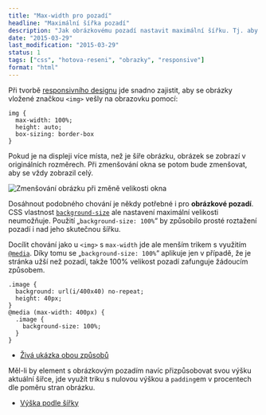 ```yaml
---
title: "Max-width pro pozadí"
headline: "Maximální šířka pozadí"
description: "Jak obrázkovému pozadí nastavit maximální šířku. Tj. aby se přizpůsobovalo menší šířce okna."
date: "2015-03-29"
last_modification: "2015-03-29"
status: 1
tags: ["css", "hotova-reseni", "obrazky", "responsive"]
format: "html"
---
```


<p>Při tvorbě <a href="/responsive">responsivního designu</a> jde snadno zajistit, aby se obrázky vložené značkou <code>&lt;img></code> vešly na obrazovku pomocí:</p>

<pre><code>img {
  max-width: 100%;
  height: auto;
  box-sizing: border-box
}</code></pre>





<p>Pokud je na displeji více místa, než je šíře obrázku, obrázek se zobrazí v originálních rozměrech. Při zmenšování okna se potom bude zmenšovat, aby se vždy zobrazil celý.</p>

<p><img src="/files/max-width-pozadi/roztazeni.gif" alt="Zmenšování obrázku při změně velikosti okna" class="border"></p>




<p>Dosáhnout podobného chování je někdy potřebné i pro <b>obrázkové pozadí</b>. CSS vlastnost <a href="/obrazkove-pozadi"><code>background-size</code></a> ale nastavení maximální velikosti neumožňuje. Použití „<code>background-size: 100%</code>“ by způsobilo prosté roztažení pozadí i nad jeho skutečnou šířku.</p>

<p>Docílit chování jako u <code>&lt;img></code> s <code>max-width</code> jde ale menším trikem s využitím <a href="/mobilni-web#media-queries"><code>@media</code></a>. Díky tomu se „<code>background-size: 100%</code>“ aplikuje jen v případě, že je stránka užší než pozadí, takže 100% velikost pozadí zafunguje žádoucím způsobem.</p>

<pre><code>.image {
  background: url(i/400x40) no-repeat;
  height: 40px;
}
@media (max-width: 400px) {
  .image {
    background-size: 100%;
  }
}</code></pre>









<div class="external-content">
  <ul>
    <li><a href="https://kod.djpw.cz/pwlb">Živá ukázka obou způsobů</a></li>
  </ul>
</div>

<p>Měl-li by element s obrázkovým pozadím navíc přizpůsobovat svou výšku aktuální šířce, jde využít triku s nulovou výškou a <code>padding</code>em v procentech dle poměru stran obrázku.</p>

<div class="internal-content">
  <ul>
    <li><a href="/vyska-podle-sirky">Výška podle šířky</a></li>
  </ul>
</div>